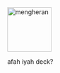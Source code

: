 
<img src="https://drive.google.com/uc?export=view&id=13kxKEZ_rrQMIARo2y_7L9d6BG081wp8d" width='100px' alt='mengheran' />


afah iyah deck?
